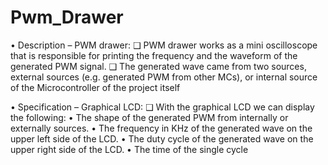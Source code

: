# Pwm_Drawer
• Description – PWM drawer:
❑ PWM drawer works as a mini oscilloscope that is responsible 
for printing the frequency and the waveform of the generated 
PWM signal.
❑ The generated wave came from two sources, external sources 
(e.g. generated PWM from other MCs), or internal source of 
the Microcontroller of the project itself

• Specification – Graphical LCD:
❑ With the graphical LCD we can display the following:
• The shape of the generated PWM from internally or 
externally sources.
• The frequency in KHz of the generated wave on the upper 
left side of the LCD.
• The duty cycle of the generated wave on the upper right 
side of the LCD.
• The time of the single cycle
